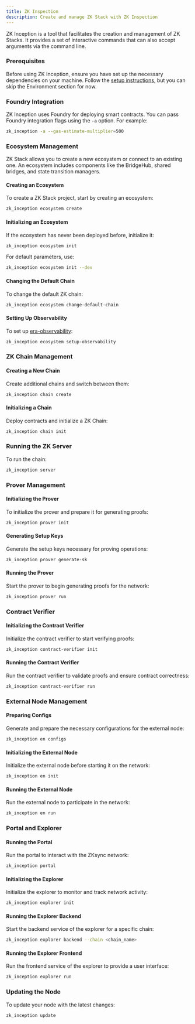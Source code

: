 ```yaml
---
title: ZK Inspection
description: Create and manage ZK Stack with ZK Inspection
---
```


ZK Inception is a tool that facilitates the creation and management of ZK Stacks. It provides a set of interactive commands that can also accept arguments via the command line.

### Prerequisites

Before using ZK Inception, ensure you have set up the necessary dependencies on your machine. Follow the [setup instructions](https://github.com/matter-labs/zksync-era/blob/main/docs/guides/setup-dev.md), but you can skip the Environment section for now.

### Foundry Integration

ZK Inception uses Foundry for deploying smart contracts. You can pass Foundry integration flags using the `-a` option. For example:

```bash
zk_inception -a --gas-estimate-multiplier=500
```


### Ecosystem Management

ZK Stack allows you to create a new ecosystem or connect to an existing one. An ecosystem includes components like the BridgeHub, shared bridges, and state transition managers.

#### Creating an Ecosystem

To create a ZK Stack project, start by creating an ecosystem:

```bash
zk_inception ecosystem create
```

#### Initializing an Ecosystem

If the ecosystem has never been deployed before, initialize it:

```bash
zk_inception ecosystem init
```

For default parameters, use:

```bash
zk_inception ecosystem init --dev
```

#### Changing the Default Chain

To change the default ZK chain:

```bash
zk_inception ecosystem change-default-chain
```

#### Setting Up Observability

To set up [era-observability](https://github.com/matter-labs/era-observability):

```bash
zk_inception ecosystem setup-observability
```


### ZK Chain Management

#### Creating a New Chain

Create additional chains and switch between them:

```bash
zk_inception chain create
```

#### Initializing a Chain

Deploy contracts and initialize a ZK Chain:

```bash
zk_inception chain init
```

### Running the ZK Server

To run the chain:

```bash
zk_inception server
```

### Prover Management

#### Initializing the Prover

To initialize the prover and prepare it for generating proofs:

```bash
zk_inception prover init
```

#### Generating Setup Keys

Generate the setup keys necessary for proving operations:

```bash
zk_inception prover generate-sk
```

#### Running the Prover

Start the prover to begin generating proofs for the network:

```bash
zk_inception prover run
```

### Contract Verifier

#### Initializing the Contract Verifier

Initialize the contract verifier to start verifying proofs:

```bash
zk_inception contract-verifier init
```

#### Running the Contract Verifier

Run the contract verifier to validate proofs and ensure contract correctness:

```bash
zk_inception contract-verifier run
```

### External Node Management

#### Preparing Configs

Generate and prepare the necessary configurations for the external node:

```bash
zk_inception en configs
```

#### Initializing the External Node

Initialize the external node before starting it on the network:

```bash
zk_inception en init
```

#### Running the External Node

Run the external node to participate in the network:

```bash
zk_inception en run
```

### Portal and Explorer

#### Running the Portal

Run the portal to interact with the ZKsync network:

```bash
zk_inception portal
```

#### Initializing the Explorer

Initialize the explorer to monitor and track network activity:

```bash
zk_inception explorer init
```

#### Running the Explorer Backend

Start the backend service of the explorer for a specific chain:

```bash
zk_inception explorer backend --chain <chain_name>
```

#### Running the Explorer Frontend

Run the frontend service of the explorer to provide a user interface:

```bash
zk_inception explorer run
```

### Updating the Node

To update your node with the latest changes:

```bash
zk_inception update
```
